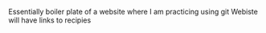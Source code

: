 Essentially boiler plate of a website where I am practicing using git
Webiste will have links to recipies